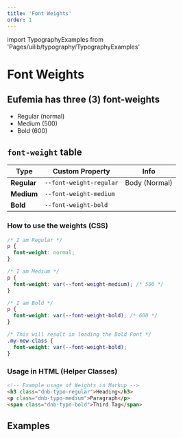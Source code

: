 ```yaml
---
title: 'Font Weights'
order: 1
---
```


import TypographyExamples from 'Pages/uilib/typography/TypographyExamples'

# Font Weights

## Eufemia has three (3) font-weights

- <span class="dnb-typo-regular">Regular</span> (normal)
- <span class="dnb-typo-medium">Medium</span> (500)
- <span class="dnb-typo-bold">Bold</span> (600)

## `font-weight` table

| Type        | Custom Property         | Info          |
| ----------- | ----------------------- | ------------- |
| **Regular** | `--font-weight-regular` | Body (Normal) |
| **Medium**  | `--font-weight-medium`  |               |
| **Bold**    | `--font-weight-bold`    |               |

### How to use the weights (CSS)

```css
/* I am Regular */
p {
  font-weight: normal;
}

/* I am Medium */
p {
  font-weight: var(--font-weight-medium); /* 500 */
}

/* I am Bold */
p {
  font-weight: var(--font-weight-bold); /* 600 */
}

/* This will result in loading the Bold Font */
.my-new-class {
  font-weight: var(--font-weight-bold);
}
```

### Usage in HTML (Helper Classes)

```html
<!-- Example usage of Weights in Markup -->
<h3 class="dnb-typo-regular">Heading</h3>
<p class="dnb-typo-medium">Paragraph</p>
<span class="dnb-typo-bold">Third Tag</span>
```

## Examples

<TypographyExamples />
